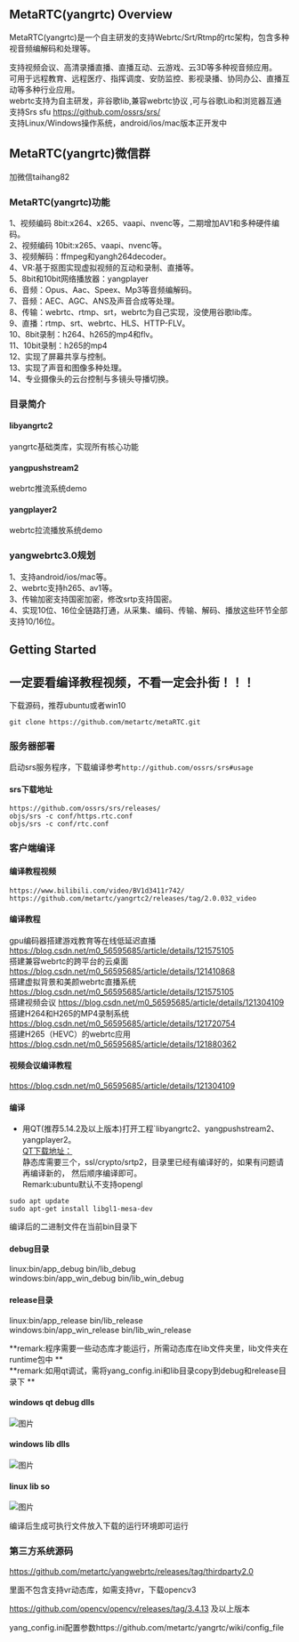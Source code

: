 ## MetaRTC(yangrtc) Overview

MetaRTC(yangrtc)是一个自主研发的支持Webrtc/Srt/Rtmp的rtc架构，包含多种视音频编解码和处理等。  

支持视频会议、高清录播直播、直播互动、云游戏、云3D等多种视音频应用。  
可用于远程教育、远程医疗、指挥调度、安防监控、影视录播、协同办公、直播互动等多种行业应用。  
webrtc支持为自主研发，非谷歌lib,兼容webrtc协议 ,可与谷歌Lib和浏览器互通  
支持Srs sfu https://github.com/ossrs/srs/  
支持Linux/Windows操作系统，android/ios/mac版本正开发中  

## MetaRTC(yangrtc)微信群
加微信taihang82

### MetaRTC(yangrtc)功能

 1、视频编码 8bit:x264、x265、vaapi、nvenc等，二期增加AV1和多种硬件编码。  
 2、视频编码 10bit:x265、vaapi、nvenc等。  
 3、视频解码：ffmpeg和yangh264decoder。  
 4、VR:基于抠图实现虚拟视频的互动和录制、直播等。  
 5、8bit和10bit网络播放器：yangplayer  
 6、音频：Opus、Aac、Speex、Mp3等音频编解码。  
 7、音频：AEC、AGC、ANS及声音合成等处理。  
 8、传输：webrtc、rtmp、srt，webrtc为自己实现，没使用谷歌lib库。  
 9、直播：rtmp、srt、webrtc、HLS、HTTP-FLV。  
 10、8bit录制：h264、h265的mp4和flv。  
 11、10bit录制：h265的mp4  
 12、实现了屏幕共享与控制。  
 13、实现了声音和图像多种处理。  
 14、专业摄像头的云台控制与多镜头导播切换。  
  

### 目录简介
#### libyangrtc2 
yangrtc基础类库，实现所有核心功能  
#### yangpushstream2 
webrtc推流系统demo  
#### yangplayer2 
webrtc拉流播放系统demo 
### yangwebrtc3.0规划  

 1、支持android/ios/mac等。  
 2、webrtc支持h265、av1等。   
 3、传输加密支持国密加密，修改srtp支持国密。  
 4、实现10位、16位全链路打通，从采集、编码、传输、解码、播放这些环节全部支持10/16位。  
  
## Getting Started

## 一定要看编译教程视频，不看一定会扑街！！！ 


下载源码，推荐ubuntu或者win10

```
git clone https://github.com/metartc/metaRTC.git 
```

### 服务器部署

启动srs服务程序，下载编译参考`http://github.com/ossrs/srs#usage`
#### srs下载地址

```
https://github.com/ossrs/srs/releases/  
​objs/srs -c conf/https.rtc.conf  
​objs/srs -c conf/rtc.conf
```


### 客户端编译

#### 编译教程视频
`https://www.bilibili.com/video/BV1d3411r742/`
`https://github.com/metartc/yangrtc2/releases/tag/2.0.032_video`  
#### 编译教程
gpu编码器搭建游戏教育等在线低延迟直播 https://blog.csdn.net/m0_56595685/article/details/121575105   
搭建兼容webrtc的跨平台的云桌面  https://blog.csdn.net/m0_56595685/article/details/121410868  
搭建虚拟背景和美颜webrtc直播系统 https://blog.csdn.net/m0_56595685/article/details/121575105  
搭建视频会议 https://blog.csdn.net/m0_56595685/article/details/121304109  
搭建H264和H265的MP4录制系统  https://blog.csdn.net/m0_56595685/article/details/121720754  
搭建H265（HEVC）的webrtc应用 https://blog.csdn.net/m0_56595685/article/details/121880362  
#### 视频会议编译教程
https://blog.csdn.net/m0_56595685/article/details/121304109
#### 编译
- 用QT(推荐5.14.2及以上版本)打开工程`libyangrtc2、yangpushstream2、yangplayer2。    
[QT下载地址：](https://download.qt.io/archive/qt/5.14/5.14.2/)  
静态库需要三个，ssl/crypto/srtp2，目录里已经有编译好的，如果有问题请再编译新的， 然后顺序编译即可。  
Remark:ubuntu默认不支持opengl 
```
sudo apt update
sudo apt-get install libgl1-mesa-dev  
```
编译后的二进制文件在当前bin目录下  
#### debug目录  
linux:bin/app_debug bin/lib_debug  
windows:bin/app_win_debug bin/lib_win_debug  
#### release目录  
linux:bin/app_release bin/lib_release  
windows:bin/app_win_release bin/lib_win_release  

 **remark:程序需要一些动态库才能运行，所需动态库在lib文件夹里，lib文件夹在runtime包中  **   
 **remark:如用qt调试，需将yang_config.ini和lib目录copy到debug和release目录下  **  
#### windows qt debug dlls
![图片](https://user-images.githubusercontent.com/87118023/136520546-a03812a7-f91a-479d-a1ff-f6771829d202.png)

#### windows lib dlls
![图片](https://user-images.githubusercontent.com/87118023/133883028-78abbe6f-4fa1-4817-8ed5-c29951561657.png)
#### linux lib so
![图片](https://user-images.githubusercontent.com/87118023/133883160-c10df7ba-ea97-482d-99b4-cb09af73d723.png)


编译后生成可执行文件放入下载的运行环境即可运行      

### 第三方系统源码

https://github.com/metartc/yangwebrtc/releases/tag/thirdparty2.0

里面不包含支持vr动态库，如需支持vr，下载opencv3

https://github.com/opencv/opencv/releases/tag/3.4.13 及以上版本

yang_config.ini配置参数https://github.com/metartc/yangrtc/wiki/config_file  


